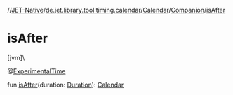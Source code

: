 //[JET-Native](../../../../index.md)/[de.jet.library.tool.timing.calendar](../../index.md)/[Calendar](../index.md)/[Companion](index.md)/[isAfter](is-after.md)

# isAfter

[jvm]\

@[ExperimentalTime](https://kotlinlang.org/api/latest/jvm/stdlib/kotlin.time/-experimental-time/index.html)

fun [isAfter](is-after.md)(duration: [Duration](https://kotlinlang.org/api/latest/jvm/stdlib/kotlin.time/-duration/index.html)): [Calendar](../index.md)
